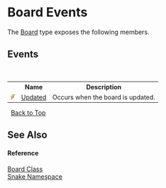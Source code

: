 # Board Events
 

The <a href="T_Snake_Board">Board</a> type exposes the following members.


## Events
&nbsp;<table><tr><th></th><th>Name</th><th>Description</th></tr><tr><td>![Public event](media/pubevent.gif "Public event")</td><td><a href="E_Snake_Board_Updated">Updated</a></td><td>
Occurs when the board is updated.</td></tr></table>&nbsp;
<a href="#board-events">Back to Top</a>

## See Also


#### Reference
<a href="T_Snake_Board">Board Class</a><br /><a href="N_Snake">Snake Namespace</a><br />